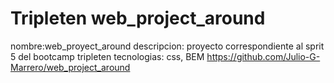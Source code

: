 # Tripleten web_project_around

nombre:web_proyect_around
descripcion: proyecto correspondiente al sprit 5 del bootcamp tripleten
tecnologias: css, BEM
https://github.com/Julio-G-Marrero/web_project_around
